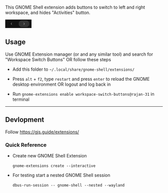 This GNOME Shell extension adds buttons to switch to left and right workspace, and hides "Activities" button.

![preview](./content/images/preview.png)

## Usage

Use GNOME Extension manager (or and any similar tool) and search for "Workspace Switch Buttons" OR follow these steps

- Add this folder to `~/.local/share/gnome-shell/extensions/`

- Press `alt` + `f2`, type `restart` and press `enter` to reload the GNOME desktop environment OR logout and log back in

- Run `gnome-extensions enable workspace-switch-buttons@rajan-31` in terminal

---

## Devlopment

Follow https://gjs.guide/extensions/

### Quick Reference

- Create new GNOME Shell Extension

    `gnome-extensions create --interactive`

- For testing start a nested GNOME Shell session

    `dbus-run-session -- gnome-shell --nested --wayland`